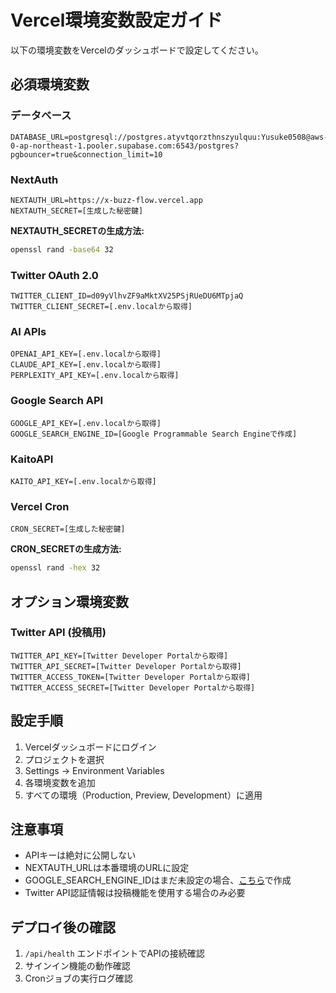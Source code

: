 # Vercel環境変数設定ガイド

以下の環境変数をVercelのダッシュボードで設定してください。

## 必須環境変数

### データベース
```
DATABASE_URL=postgresql://postgres.atyvtqorzthnszyulquu:Yusuke0508@aws-0-ap-northeast-1.pooler.supabase.com:6543/postgres?pgbouncer=true&connection_limit=10
```

### NextAuth
```
NEXTAUTH_URL=https://x-buzz-flow.vercel.app
NEXTAUTH_SECRET=[生成した秘密鍵]
```

**NEXTAUTH_SECRETの生成方法:**
```bash
openssl rand -base64 32
```

### Twitter OAuth 2.0
```
TWITTER_CLIENT_ID=d09yVlhvZF9aMktXV25PSjRUeDU6MTpjaQ
TWITTER_CLIENT_SECRET=[.env.localから取得]
```

### AI APIs
```
OPENAI_API_KEY=[.env.localから取得]
CLAUDE_API_KEY=[.env.localから取得]
PERPLEXITY_API_KEY=[.env.localから取得]
```

### Google Search API
```
GOOGLE_API_KEY=[.env.localから取得]
GOOGLE_SEARCH_ENGINE_ID=[Google Programmable Search Engineで作成]
```

### KaitoAPI
```
KAITO_API_KEY=[.env.localから取得]
```

### Vercel Cron
```
CRON_SECRET=[生成した秘密鍵]
```

**CRON_SECRETの生成方法:**
```bash
openssl rand -hex 32
```

## オプション環境変数

### Twitter API (投稿用)
```
TWITTER_API_KEY=[Twitter Developer Portalから取得]
TWITTER_API_SECRET=[Twitter Developer Portalから取得]
TWITTER_ACCESS_TOKEN=[Twitter Developer Portalから取得]
TWITTER_ACCESS_SECRET=[Twitter Developer Portalから取得]
```

## 設定手順

1. Vercelダッシュボードにログイン
2. プロジェクトを選択
3. Settings → Environment Variables
4. 各環境変数を追加
5. すべての環境（Production, Preview, Development）に適用

## 注意事項

- APIキーは絶対に公開しない
- NEXTAUTH_URLは本番環境のURLに設定
- GOOGLE_SEARCH_ENGINE_IDはまだ未設定の場合、[こちら](https://programmablesearchengine.google.com/)で作成
- Twitter API認証情報は投稿機能を使用する場合のみ必要

## デプロイ後の確認

1. `/api/health` エンドポイントでAPIの接続確認
2. サインイン機能の動作確認
3. Cronジョブの実行ログ確認
